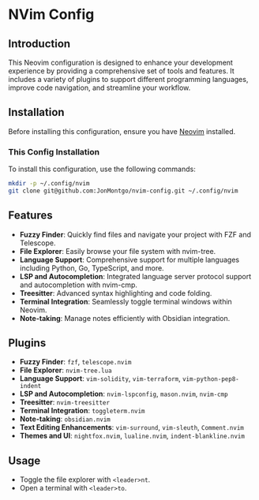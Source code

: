 # NVim Config

## Introduction
This Neovim configuration is designed to enhance your development experience by providing a comprehensive set of tools and features. It includes a variety of plugins to support different programming languages, improve code navigation, and streamline your workflow.

## Installation
Before installing this configuration, ensure you have [Neovim](https://github.com/neovim/neovim/wiki/Installing-Neovim) installed.

### This Config Installation
To install this configuration, use the following commands:
```sh
mkdir -p ~/.config/nvim
git clone git@github.com:JonMontgo/nvim-config.git ~/.config/nvim
```

## Features
- **Fuzzy Finder**: Quickly find files and navigate your project with FZF and Telescope.
- **File Explorer**: Easily browse your file system with nvim-tree.
- **Language Support**: Comprehensive support for multiple languages including Python, Go, TypeScript, and more.
- **LSP and Autocompletion**: Integrated language server protocol support and autocompletion with nvim-cmp.
- **Treesitter**: Advanced syntax highlighting and code folding.
- **Terminal Integration**: Seamlessly toggle terminal windows within Neovim.
- **Note-taking**: Manage notes efficiently with Obsidian integration.

## Plugins
- **Fuzzy Finder**: `fzf`, `telescope.nvim`
- **File Explorer**: `nvim-tree.lua`
- **Language Support**: `vim-solidity`, `vim-terraform`, `vim-python-pep8-indent`
- **LSP and Autocompletion**: `nvim-lspconfig`, `mason.nvim`, `nvim-cmp`
- **Treesitter**: `nvim-treesitter`
- **Terminal Integration**: `toggleterm.nvim`
- **Note-taking**: `obsidian.nvim`
- **Text Editing Enhancements**: `vim-surround`, `vim-sleuth`, `Comment.nvim`
- **Themes and UI**: `nightfox.nvim`, `lualine.nvim`, `indent-blankline.nvim`

## Usage
- Toggle the file explorer with `<leader>nt`.
- Open a terminal with `<leader>to`.
